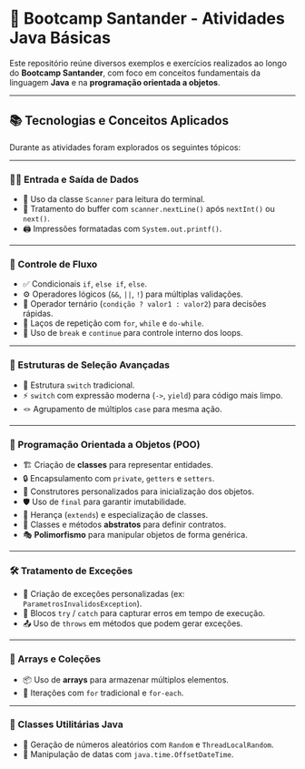 # 🚀 Bootcamp Santander - Atividades Java Básicas

Este repositório reúne diversos exemplos e exercícios realizados ao longo do **Bootcamp Santander**, com foco em conceitos fundamentais da linguagem **Java** e na **programação orientada a objetos**.

---

## 📚 Tecnologias e Conceitos Aplicados

Durante as atividades foram explorados os seguintes tópicos:

---

### 🧑‍💻 Entrada e Saída de Dados
- 🧾 Uso da classe `Scanner` para leitura do terminal.
- 🚿 Tratamento do buffer com `scanner.nextLine()` após `nextInt()` ou `next()`.
- 🖨️ Impressões formatadas com `System.out.printf()`.

---

### 🔀 Controle de Fluxo
- ✅ Condicionais `if`, `else if`, `else`.
- ⚙️ Operadores lógicos (`&&`, `||`, `!`) para múltiplas validações.
- 🎯 Operador ternário (`condição ? valor1 : valor2`) para decisões rápidas.
- 🔁 Laços de repetição com `for`, `while` e `do-while`.
- 🛑 Uso de `break` e `continue` para controle interno dos loops.

---

### 🧭 Estruturas de Seleção Avançadas
- 🧩 Estrutura `switch` tradicional.
- ⚡ `switch` com expressão moderna (`->`, `yield`) para código mais limpo.
- 🪢 Agrupamento de múltiplos `case` para mesma ação.

---

### 🧱 Programação Orientada a Objetos (POO)
- 🏗️ Criação de **classes** para representar entidades.
- 🔒 Encapsulamento com `private`, `getters` e `setters`.
- 🔧 Construtores personalizados para inicialização dos objetos.
- 🛡️ Uso de `final` para garantir imutabilidade.
- 🧬 Herança (`extends`) e especialização de classes.
- 🧪 Classes e métodos **abstratos** para definir contratos.
- 🎭 **Polimorfismo** para manipular objetos de forma genérica.

---

### 🛠️ Tratamento de Exceções
- 🧨 Criação de exceções personalizadas (ex: `ParametrosInvalidosException`).
- 🛑 Blocos `try` / `catch` para capturar erros em tempo de execução.
- 📤 Uso de `throws` em métodos que podem gerar exceções.

---

### 🧮 Arrays e Coleções
- 📦 Uso de **arrays** para armazenar múltiplos elementos.
- 🔂 Iterações com `for` tradicional e `for-each`.

---

### 🔧 Classes Utilitárias Java
- 🎲 Geração de números aleatórios com `Random` e `ThreadLocalRandom`.
- 📅 Manipulação de datas com `java.time.OffsetDateTime`.


